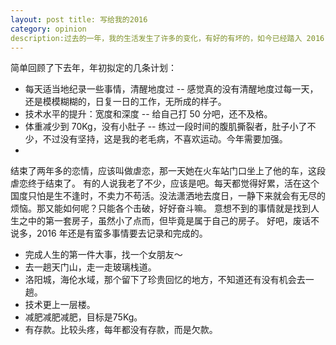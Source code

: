 ```yaml
--- 
layout: post title: 写给我的2016
category: opinion
description:过去的一年，我的生活发生了许多的变化，有好的有坏的，如今已经踏入 2016,写一篇文章给我自己。 
---
```


简单回顾了下去年，年初拟定的几条计划：
<ul>
    <li>每天适当地纪录一些事情，清醒地度过 -- 感觉真的没有清醒地度过每一天，还是模模糊糊的，日复一日的工作，无所成的样子。</li>
    <li>技术水平的提升：宽度和深度 -- 给自己打 50 分吧，还不及格。</li>
    <li>体重减少到 70Kg，没有小肚子 -- 练过一段时间的腹肌撕裂者，肚子小了不少，不过没有坚持，这是我的老毛病，不喜欢运动。今年需要加强。</li>
    <li>
</ul>
结束了两年多的恋情，应该叫做虐恋，那一天她在火车站门口坐上了他的车，这段虐恋终于结束了。
有的人说我老了不少，应该是吧。每天都觉得好累，活在这个国度只怕是生不逢时，不卖力不苟活。没法潇洒地去度日，一静下来就会有无尽的烦恼。那又能如何呢？只能各个击破，好好奋斗嘛。
意想不到的事情就是找到人生之中的第一套房子，虽然小了点而，但毕竟是属于自己的房子。
好吧，废话不说多，2016 年还是有蛮多事情要去记录和完成的。
<ul>
    <li>完成人生的第一件大事，找一个女朋友～</li>
    <li>去一趟天门山，走一走玻璃栈道。</li>
    <li>洛阳城，海伦水域，那个留下了珍贵回忆的地方，不知道还有没有机会去一趟。</li>
    <li>技术更上一层楼。</li>
    <li>减肥减肥减肥，目标是75Kg。</li>
    <li>有存款。比较头疼，每年都没有存款，而是欠款。</li>
</ul>


